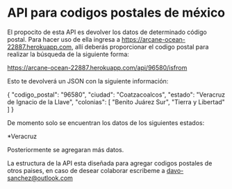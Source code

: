 # API para codigos postales de méxico

El propocito de esta API es devolver los datos de determinado código postal. Para hacer uso de ella ingresa a https://arcane-ocean-22887.herokuapp.com,  allí deberás proporcionar el codigo postal para realizar la búsqueda de la siguiente forma:

https://arcane-ocean-22887.herokuapp.com/api/96580/isfrom

Esto te devolverá un JSON con la siguiente información:

{
  "codigo_postal": "96580",
  "ciudad": "Coatzacoalcos",
  "estado": "Veracruz de Ignacio de la Llave",
  "colonias": [
    "Benito Juárez Sur",
    "Tierra y Libertad"
  ]
}

De momento solo se encuentran los datos de los siguientes estados:

*Veracruz

Posteriormente se agregaran más datos.

La estructura de la API esta diseñada para agregar codigos postales de otros paises, en caso de desear colaborar escribeme a davo-sanchez@outlook.com
